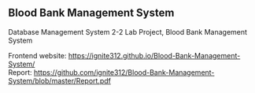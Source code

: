 ## Blood Bank Management System

Database Management System 2-2 Lab Project, Blood Bank Management System

Frontend website: https://ignite312.github.io/Blood-Bank-Management-System/<br>
Report: https://github.com/ignite312/Blood-Bank-Management-System/blob/master/Report.pdf
